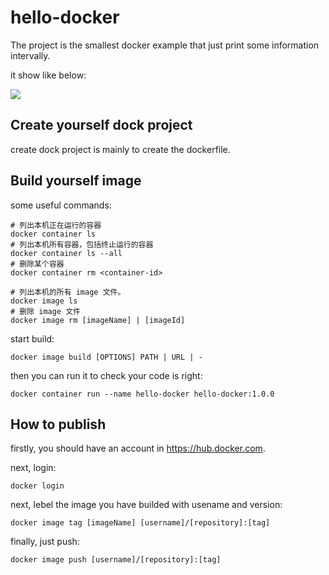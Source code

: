 # hello-docker

The project is the smallest docker example that just print some information intervally.


it show like below:

![](show.gif)


## Create yourself dock project

create dock project is mainly to create the dockerfile.

## Build yourself image

some useful commands:

```shell
# 列出本机正在运行的容器
docker container ls
# 列出本机所有容器，包括终止运行的容器
docker container ls --all
# 删除某个容器
docker container rm <container-id>

# 列出本机的所有 image 文件。
docker image ls
# 删除 image 文件
docker image rm [imageName] | [imageId]
```

start build:

```shell
docker image build [OPTIONS] PATH | URL | -
```

then you can run it to check your code is right:

```shell
docker container run --name hello-docker hello-docker:1.0.0
```

## How to publish 
 
firstly, you should have an account in https://hub.docker.com.

next, login:

```shell
docker login
```

next, lebel the image you have builded with usename and version:

```shell
docker image tag [imageName] [username]/[repository]:[tag]
```

finally, just push:

```shell
docker image push [username]/[repository]:[tag]
```
